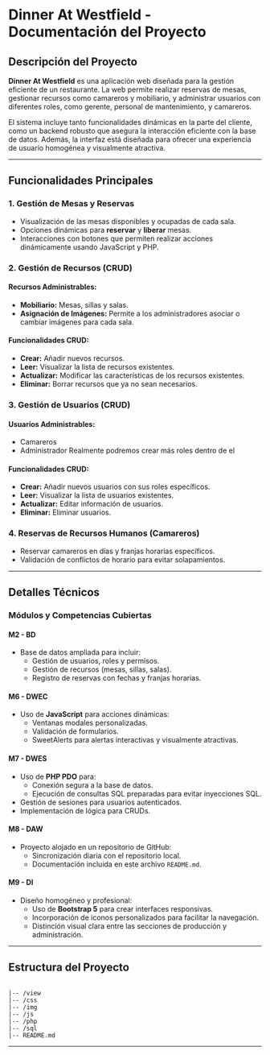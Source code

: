 # Dinner At Westfield - Documentación del Proyecto

## Descripción del Proyecto

**Dinner At Westfield** es una aplicación web diseñada para la gestión eficiente de un restaurante. La web permite realizar reservas de mesas, gestionar recursos como camareros y mobiliario, y administrar usuarios con diferentes roles, como gerente, personal de mantenimiento, y camareros. 

El sistema incluye tanto funcionalidades dinámicas en la parte del cliente, como un backend robusto que asegura la interacción eficiente con la base de datos. Además, la interfaz está diseñada para ofrecer una experiencia de usuario homogénea y visualmente atractiva.

---

## Funcionalidades Principales

### 1. **Gestión de Mesas y Reservas**
- Visualización de las mesas disponibles y ocupadas de cada sala.
- Opciones dinámicas para **reservar** y **liberar** mesas.
- Interacciones con botones que permiten realizar acciones dinámicamente usando JavaScript y PHP.

### 2. **Gestión de Recursos (CRUD)**
#### Recursos Administrables:
- **Mobiliario:** Mesas, sillas y salas.
- **Asignación de Imágenes:** Permite a los administradores asociar o cambiar imágenes para cada sala.

#### Funcionalidades CRUD:
- **Crear:** Añadir nuevos recursos.
- **Leer:** Visualizar la lista de recursos existentes.
- **Actualizar:** Modificar las características de los recursos existentes.
- **Eliminar:** Borrar recursos que ya no sean necesarios.

### 3. **Gestión de Usuarios (CRUD)**
#### Usuarios Administrables:
- Camareros
- Administrador
Realmente podremos crear más roles dentro de el

#### Funcionalidades CRUD:
- **Crear:** Añadir nuevos usuarios con sus roles específicos.
- **Leer:** Visualizar la lista de usuarios existentes.
- **Actualizar:** Editar información de usuarios.
- **Eliminar:** Eliminar usuarios.

### 4. **Reservas de Recursos Humanos (Camareros)**
- Reservar camareros en días y franjas horarias específicos.
- Validación de conflictos de horario para evitar solapamientos.

---

## Detalles Técnicos

### **Módulos y Competencias Cubiertas**

#### **M2 - BD**
- Base de datos ampliada para incluir:
  - Gestión de usuarios, roles y permisos.
  - Gestión de recursos (mesas, sillas, salas).
  - Registro de reservas con fechas y franjas horarias.

#### **M6 - DWEC**
- Uso de **JavaScript** para acciones dinámicas:
  - Ventanas modales personalizadas.
  - Validación de formularios.
  - SweetAlerts para alertas interactivas y visualmente atractivas.

#### **M7 - DWES**
- Uso de **PHP PDO** para:
  - Conexión segura a la base de datos.
  - Ejecución de consultas SQL preparadas para evitar inyecciones SQL.
- Gestión de sesiones para usuarios autenticados.
- Implementación de lógica para CRUDs.

#### **M8 - DAW**
- Proyecto alojado en un repositorio de GitHub:
  - Sincronización diaria con el repositorio local.
  - Documentación incluida en este archivo `README.md`.

#### **M9 - DI**
- Diseño homogéneo y profesional:
  - Uso de **Bootstrap 5** para crear interfaces responsivas.
  - Incorporación de iconos personalizados para facilitar la navegación.
  - Distinción visual clara entre las secciones de producción y administración.

---

## Estructura del Proyecto

```plaintext

|-- /view                
|-- /css                 
|-- /img                 
|-- /js                  
|-- /php                
|-- /sql                
|-- README.md
```

---
